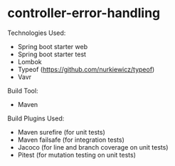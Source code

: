 # controller-error-handling

Technologies Used:
- Spring boot starter web
- Spring boot starter test
- Lombok
- Typeof (https://github.com/nurkiewicz/typeof)
- Vavr


Build Tool:
- Maven


Build Plugins Used:
- Maven surefire (for unit tests)
- Maven failsafe (for integration tests)
- Jacoco (for line and branch coverage on unit tests)
- Pitest (for mutation testing on unit tests)
